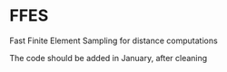 # FFES
Fast Finite Element Sampling for distance computations

The code should be added in January, after cleaning

